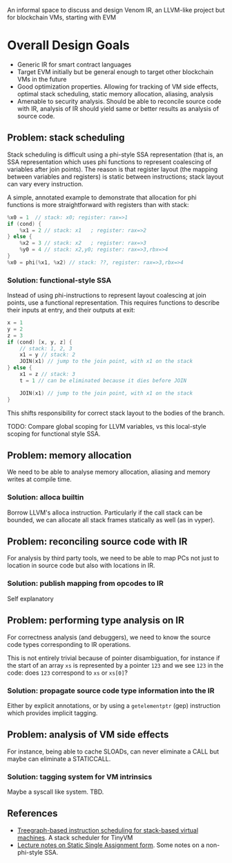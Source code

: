 An informal space to discuss and design Venom IR, an LLVM-like project but for blockchain VMs, starting with EVM

# Overall Design Goals

- Generic IR for smart contract languages
- Target EVM initially but be general enough to target other blockchain VMs in the future
- Good optimization properties. Allowing for tracking of VM side effects, optimal stack scheduling, static memory allocation, aliasing, analysis
- Amenable to security analysis. Should be able to reconcile source code with IR, analysis of IR should yield same or better results as analysis of source code.

## Problem: stack scheduling

Stack scheduling is difficult using a phi-style SSA representation (that is, an SSA representation which uses phi functions to represent coalescing of variables after join points). The reason is that register layout (the mapping between variables and registers) is static between instructions; stack layout can vary every instruction.

A simple, annotated example to demonstrate that allocation for phi functions is more straightforward with registers than with stack:

```c
%x0 = 1  // stack: x0; register: rax=>1
if (cond) {
    %x1 = 2 // stack: x1   ; register: rax=>2
} else {
    %x2 = 3 // stack: x2   ; register: rax=>3
    %y0 = 4 // stack: x2,y0; register: rax=>3,rbx=>4
}
%x0 = phi(%x1, %x2) // stack: ??, register: rax=>3,rbx=>4
```

### Solution: functional-style SSA

Instead of using phi-instructions to represent layout coalescing at join points, use a functional representation. This requires functions to describe their inputs at entry, and their outputs at exit:

```c
x = 1
y = 2
z = 3
if (cond) [x, y, z] {
    // stack: 1, 2, 3
    x1 = y // stack: 2
    JOIN(x1) // jump to the join point, with x1 on the stack
} else {
    x1 = z // stack: 3
    t = 1 // can be eliminated because it dies before JOIN

    JOIN(x1) // jump to the join point, with x1 on the stack
}
```

This shifts responsibility for correct stack layout to the bodies of the branch.

TODO: Compare global scoping for LLVM variables, vs this local-style scoping for functional style SSA.

## Problem: memory allocation

We need to be able to analyse memory allocation, aliasing and memory writes at compile time.

### Solution: alloca builtin

Borrow LLVM's alloca instruction. Particularly if the call stack can be bounded, we can allocate all stack frames statically as well (as in vyper).


## Problem: reconciling source code with IR

For analysis by third party tools, we need to be able to map PCs not just to location in source code but also with locations in IR.

### Solution: publish mapping from opcodes to IR

Self explanatory

## Problem: performing type analysis on IR

For correctness analysis (and debuggers), we need to know the source code types corresponding to IR operations.

This is not entirely trivial because of pointer disambiguation, for instance if the start of an array `xs` is represented by a pointer `123` and we see `123` in the code: does `123` correspond to `xs` or `xs[0]`?

### Solution: propagate source code type information into the IR

Either by explicit annotations, or by using a `getelementptr` (gep) instruction which provides implicit tagging.

## Problem: analysis of VM side effects

For instance, being able to cache SLOADs, can never eliminate a CALL but maybe can eliminate a STATICCALL.

### Solution: tagging system for VM intrinsics

Maybe a syscall like system. TBD.

## References

- [Treegraph-based instruction scheduling for stack-based virtual machines](https://www.researchgate.net/publication/220369290_Treegraph-based_Instruction_Scheduling_for_Stack-based_Virtual_Machines). A stack scheduler for TinyVM
- [Lecture notes on Static Single Assignment form](https://www.cs.cmu.edu/~fp/courses/15411-f13/lectures/06-ssa.pdf). Some notes on a non-phi-style SSA.

